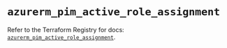 # `azurerm_pim_active_role_assignment`

Refer to the Terraform Registry for docs: [`azurerm_pim_active_role_assignment`](https://registry.terraform.io/providers/hashicorp/azurerm/4.45.0/docs/resources/pim_active_role_assignment).
